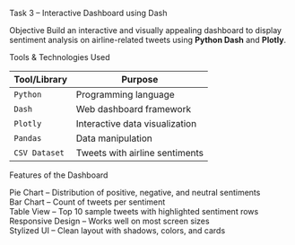  Task 3 – Interactive Dashboard using Dash

 Objective
Build an interactive and visually appealing dashboard to display sentiment analysis on airline-related tweets using **Python Dash** and **Plotly**.

Tools & Technologies Used

| Tool/Library | Purpose |
|--------------|---------|
| `Python`     | Programming language |
| `Dash`       | Web dashboard framework |
| `Plotly`     | Interactive data visualization |
| `Pandas`     | Data manipulation |
| `CSV Dataset`| Tweets with airline sentiments |

Features of the Dashboard

Pie Chart – Distribution of positive, negative, and neutral sentiments  
Bar Chart – Count of tweets per sentiment  
Table View – Top 10 sample tweets with highlighted sentiment rows  
Responsive Design – Works well on most screen sizes  
Stylized UI – Clean layout with shadows, colors, and cards


